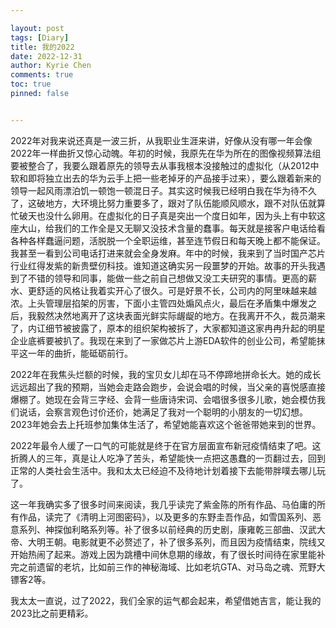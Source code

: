 ```yaml
---

layout: post
tags: [Diary]
title: 我的2022
date: 2022-12-31
author: Kyrie Chen
comments: true
toc: true
pinned: false


---
```


2022年对我来说还真是一波三折，从我职业生涯来讲，好像从没有哪一年会像2022年一样曲折又惊心动魄。年初的时候，我原先在华为所在的图像视频算法组要被整合了，我要么跟着原先的领导去从事我根本没接触过的虚拟化（从2012中软和即将独立出去的华为云手上把一些老掉牙的产品接手过来），要么跟着新来的领导一起风雨漂泊饥一顿饱一顿混日子。其实这时候我已经明白我在华为待不久了，这破地方，大环境比努力重要多了，跟对了队伍能顺风顺水，跟不对队伍就算忙破天也没什么卵用。在虚拟化的日子真是突出一个度日如年，因为头上有中软这座大山，给我们的工作全是又无聊又没技术含量的蠢事。每天就是接客户电话给看各种各样蠢逼问题，活脱脱一个全职运维，甚至连节假日和每天晚上都不能保证。我甚至一看到公司电话打进来就会全身发麻。年中的时候，我来到了当时国产芯片行业红得发紫的新贵壁仞科技。谁知道这确实另一段噩梦的开始。故事的开头我遇到了不错的领导和同事，能做一些之前自己想做又没工夫研究的事情。更高的薪水、更舒适的风格让我着实开心了很久。可是好景不长，公司内的阿里味越来越浓。上头管理层掐架的厉害，下面小主管四处煽风点火，最后在矛盾集中爆发之后，我毅然决然地离开了这块表面光鲜实际龌龊的地方。在我离开不久，裁员潮来了，内讧细节被披露了，原本的组织架构被拆了，大家都知道这家冉冉升起的明星企业底裤要被扒了。我现在来到了一家做芯片上游EDA软件的创业公司，希望能抹平这一年的曲折，能砥砺前行。

2022年在我焦头烂额的时候，我的宝贝女儿却在马不停蹄地拼命长大。她的成长远远超出了我的预期，当她会走路会跑步，会说会唱的时候，当父亲的喜悦感直接爆棚了。她现在会背三字经、会背一些唐诗宋词、会唱很多很多儿歌，她会模仿我们说话，会察言观色讨价还价，她满足了我对一个聪明的小朋友的一切幻想。2023年她会去上托班参加集体生活了，希望她能喜欢这个爸爸带她来到的世界。

2022年最令人缓了一口气的可能就是终于在官方层面宣布新冠疫情结束了吧。这折腾人的三年，真是让人吃净了苦头，希望能快一点把这愚蠢的一页翻过去，回到正常的人类社会生活中。我和太太已经迫不及待地计划着接下去能带胖噗去哪儿玩了。

这一年我确实多了很多时间来阅读，我几乎读完了紫金陈的所有作品、马伯庸的所有作品，读完了《清明上河图密码》，以及更多的东野圭吾作品，如雪国系列、恶意系列、神探伽利略系列等。补了很多以前经典的历史剧，康雍乾三部曲、汉武大帝、大明王朝。电影就更不必赘述了，补了很多系列，而且因为疫情结束，院线又开始热闹了起来。游戏上因为跳槽中间休息期的缘故，有了很长时间待在家里能补完之前遗留的老坑，比如前三作的神秘海域、比如老坑GTA、对马岛之魂、荒野大镖客2等。

我太太一直说，过了2022，我们全家的运气都会起来，希望借她吉言，能让我的2023比之前更精彩。
